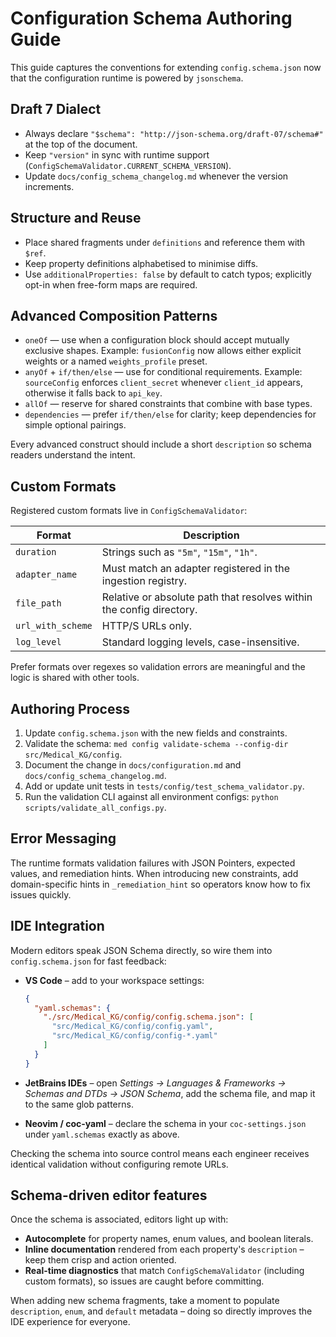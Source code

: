 # Configuration Schema Authoring Guide

This guide captures the conventions for extending `config.schema.json` now that the configuration runtime is powered by `jsonschema`.

## Draft 7 Dialect

- Always declare `"$schema": "http://json-schema.org/draft-07/schema#"` at the top of the document.
- Keep `"version"` in sync with runtime support (`ConfigSchemaValidator.CURRENT_SCHEMA_VERSION`).
- Update `docs/config_schema_changelog.md` whenever the version increments.

## Structure and Reuse

- Place shared fragments under `definitions` and reference them with `$ref`.
- Keep property definitions alphabetised to minimise diffs.
- Use `additionalProperties: false` by default to catch typos; explicitly opt-in when free-form maps are required.

## Advanced Composition Patterns

- `oneOf` — use when a configuration block should accept mutually exclusive shapes. Example: `fusionConfig` now allows either explicit weights or a named `weights_profile` preset.
- `anyOf` + `if/then/else` — use for conditional requirements. Example: `sourceConfig` enforces `client_secret` whenever `client_id` appears, otherwise it falls back to `api_key`.
- `allOf` — reserve for shared constraints that combine with base types.
- `dependencies` — prefer `if/then/else` for clarity; keep dependencies for simple optional pairings.

Every advanced construct should include a short `description` so schema readers understand the intent.

## Custom Formats

Registered custom formats live in `ConfigSchemaValidator`:

| Format | Description |
| --- | --- |
| `duration` | Strings such as `"5m"`, `"15m"`, `"1h"`.
| `adapter_name` | Must match an adapter registered in the ingestion registry.
| `file_path` | Relative or absolute path that resolves within the config directory.
| `url_with_scheme` | HTTP/S URLs only.
| `log_level` | Standard logging levels, case-insensitive.

Prefer formats over regexes so validation errors are meaningful and the logic is shared with other tools.

## Authoring Process

1. Update `config.schema.json` with the new fields and constraints.
2. Validate the schema: `med config validate-schema --config-dir src/Medical_KG/config`.
3. Document the change in `docs/configuration.md` and `docs/config_schema_changelog.md`.
4. Add or update unit tests in `tests/config/test_schema_validator.py`.
5. Run the validation CLI against all environment configs: `python scripts/validate_all_configs.py`.

## Error Messaging

The runtime formats validation failures with JSON Pointers, expected values, and remediation hints. When introducing new constraints, add domain-specific hints in `_remediation_hint` so operators know how to fix issues quickly.

## IDE Integration

Modern editors speak JSON Schema directly, so wire them into `config.schema.json` for fast feedback:

- **VS Code** – add to your workspace settings:

  ```json
  {
    "yaml.schemas": {
      "./src/Medical_KG/config/config.schema.json": [
        "src/Medical_KG/config/config.yaml",
        "src/Medical_KG/config/config-*.yaml"
      ]
    }
  }
  ```

- **JetBrains IDEs** – open *Settings → Languages & Frameworks → Schemas and DTDs → JSON Schema*, add the schema file, and map it to the same glob patterns.
- **Neovim / coc-yaml** – declare the schema in your `coc-settings.json` under `yaml.schemas` exactly as above.

Checking the schema into source control means each engineer receives identical validation without configuring remote URLs.

## Schema-driven editor features

Once the schema is associated, editors light up with:

- **Autocomplete** for property names, enum values, and boolean literals.
- **Inline documentation** rendered from each property's `description` – keep them crisp and action oriented.
- **Real-time diagnostics** that match `ConfigSchemaValidator` (including custom formats), so issues are caught before committing.

When adding new schema fragments, take a moment to populate `description`, `enum`, and `default` metadata – doing so directly improves the IDE experience for everyone.
